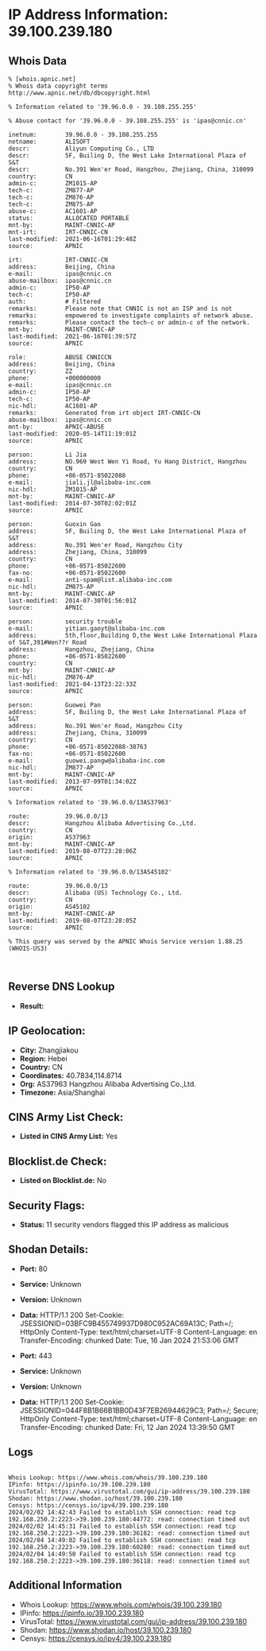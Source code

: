 # IP Address Information: 39.100.239.180

## Whois Data
```
% [whois.apnic.net]
% Whois data copyright terms    http://www.apnic.net/db/dbcopyright.html

% Information related to '39.96.0.0 - 39.108.255.255'

% Abuse contact for '39.96.0.0 - 39.108.255.255' is 'ipas@cnnic.cn'

inetnum:        39.96.0.0 - 39.108.255.255
netname:        ALISOFT
descr:          Aliyun Computing Co., LTD
descr:          5F, Builing D, the West Lake International Plaza of S&T
descr:          No.391 Wen'er Road, Hangzhou, Zhejiang, China, 310099
country:        CN
admin-c:        ZM1015-AP
tech-c:         ZM877-AP
tech-c:         ZM876-AP
tech-c:         ZM875-AP
abuse-c:        AC1601-AP
status:         ALLOCATED PORTABLE
mnt-by:         MAINT-CNNIC-AP
mnt-irt:        IRT-CNNIC-CN
last-modified:  2021-06-16T01:29:48Z
source:         APNIC

irt:            IRT-CNNIC-CN
address:        Beijing, China
e-mail:         ipas@cnnic.cn
abuse-mailbox:  ipas@cnnic.cn
admin-c:        IP50-AP
tech-c:         IP50-AP
auth:           # Filtered
remarks:        Please note that CNNIC is not an ISP and is not
remarks:        empowered to investigate complaints of network abuse.
remarks:        Please contact the tech-c or admin-c of the network.
mnt-by:         MAINT-CNNIC-AP
last-modified:  2021-06-16T01:39:57Z
source:         APNIC

role:           ABUSE CNNICCN
address:        Beijing, China
country:        ZZ
phone:          +000000000
e-mail:         ipas@cnnic.cn
admin-c:        IP50-AP
tech-c:         IP50-AP
nic-hdl:        AC1601-AP
remarks:        Generated from irt object IRT-CNNIC-CN
abuse-mailbox:  ipas@cnnic.cn
mnt-by:         APNIC-ABUSE
last-modified:  2020-05-14T11:19:01Z
source:         APNIC

person:         Li Jia
address:        NO.969 West Wen Yi Road, Yu Hang District, Hangzhou
country:        CN
phone:          +86-0571-85022088
e-mail:         jiali.jl@alibaba-inc.com
nic-hdl:        ZM1015-AP
mnt-by:         MAINT-CNNIC-AP
last-modified:  2014-07-30T02:02:01Z
source:         APNIC

person:         Guoxin Gao
address:        5F, Builing D, the West Lake International Plaza of S&T
address:        No.391 Wen'er Road, Hangzhou City
address:        Zhejiang, China, 310099
country:        CN
phone:          +86-0571-85022600
fax-no:         +86-0571-85022600
e-mail:         anti-spam@list.alibaba-inc.com
nic-hdl:        ZM875-AP
mnt-by:         MAINT-CNNIC-AP
last-modified:  2014-07-30T01:56:01Z
source:         APNIC

person:         security trouble
e-mail:         yitian.gaoyt@alibaba-inc.com
address:        5th,floor,Building D,the West Lake International Plaza of S&T,391#Wen??r Road
address:        Hangzhou, Zhejiang, China
phone:          +86-0571-85022600
country:        CN
mnt-by:         MAINT-CNNIC-AP
nic-hdl:        ZM876-AP
last-modified:  2021-04-13T23:22:33Z
source:         APNIC

person:         Guowei Pan
address:        5F, Builing D, the West Lake International Plaza of S&T
address:        No.391 Wen'er Road, Hangzhou City
address:        Zhejiang, China, 310099
country:        CN
phone:          +86-0571-85022088-30763
fax-no:         +86-0571-85022600
e-mail:         guowei.pangw@alibaba-inc.com
nic-hdl:        ZM877-AP
mnt-by:         MAINT-CNNIC-AP
last-modified:  2013-07-09T01:34:02Z
source:         APNIC

% Information related to '39.96.0.0/13AS37963'

route:          39.96.0.0/13
descr:          Hangzhou Alibaba Advertising Co.,Ltd.
country:        CN
origin:         AS37963
mnt-by:         MAINT-CNNIC-AP
last-modified:  2019-08-07T23:28:06Z
source:         APNIC

% Information related to '39.96.0.0/13AS45102'

route:          39.96.0.0/13
descr:          Alibaba (US) Technology Co., Ltd.
country:        CN
origin:         AS45102
mnt-by:         MAINT-CNNIC-AP
last-modified:  2019-08-07T23:28:05Z
source:         APNIC

% This query was served by the APNIC Whois Service version 1.88.25 (WHOIS-US3)



```
## Reverse DNS Lookup
- **Result:** 

## IP Geolocation:
- **City:** Zhangjiakou
- **Region:** Hebei
- **Country:** CN
- **Coordinates:** 40.7834,114.8714
- **Org:** AS37963 Hangzhou Alibaba Advertising Co.,Ltd.
- **Timezone:** Asia/Shanghai

## CINS Army List Check:
- **Listed in CINS Army List:** 
Yes

## Blocklist.de Check:
- **Listed on Blocklist.de:** 
No

## Security Flags:
- **Status:** 11 security vendors flagged this IP address as malicious

## Shodan Details:
- **Port:** 80
- **Service:** Unknown
- **Version:** Unknown
- **Data:** HTTP/1.1 200 
Set-Cookie: JSESSIONID=03BFC9B455749937D980C952AC69A13C; Path=/; HttpOnly
Content-Type: text/html;charset=UTF-8
Content-Language: en
Transfer-Encoding: chunked
Date: Tue, 16 Jan 2024 21:53:06 GMT



- **Port:** 443
- **Service:** Unknown
- **Version:** Unknown
- **Data:** HTTP/1.1 200 
Set-Cookie: JSESSIONID=044F8B1B66B1BB0D43F7EB26944629C3; Path=/; Secure; HttpOnly
Content-Type: text/html;charset=UTF-8
Content-Language: en
Transfer-Encoding: chunked
Date: Fri, 12 Jan 2024 13:39:50 GMT



## Logs
```

Whois Lookup: https://www.whois.com/whois/39.100.239.180
IPinfo: https://ipinfo.io/39.100.239.180
VirusTotal: https://www.virustotal.com/gui/ip-address/39.100.239.180
Shodan: https://www.shodan.io/host/39.100.239.180
Censys: https://censys.io/ipv4/39.100.239.180
2024/02/02 14:42:43 Failed to establish SSH connection: read tcp 192.168.250.2:2223->39.100.239.180:44772: read: connection timed out
2024/02/02 14:45:31 Failed to establish SSH connection: read tcp 192.168.250.2:2223->39.100.239.180:36182: read: connection timed out
2024/02/04 14:49:02 Failed to establish SSH connection: read tcp 192.168.250.2:2223->39.100.239.180:60280: read: connection timed out
2024/02/04 14:49:50 Failed to establish SSH connection: read tcp 192.168.250.2:2223->39.100.239.180:36118: read: connection timed out

```
## Additional Information
- Whois Lookup: https://www.whois.com/whois/39.100.239.180
- IPinfo: https://ipinfo.io/39.100.239.180
- VirusTotal: https://www.virustotal.com/gui/ip-address/39.100.239.180
- Shodan: https://www.shodan.io/host/39.100.239.180
- Censys: https://censys.io/ipv4/39.100.239.180

